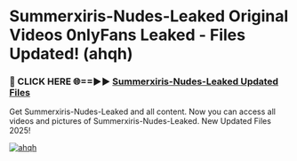 # Summerxiris-Nudes-Leaked Original Videos 0nlyFans Leaked - Files Updated! (ahqh)

<h3>🔴 CLICK HERE 🌐==►► <a href="https://tinyurl.com/4mcuefdz" rel="nofollow">Summerxiris-Nudes-Leaked Updated Files</a></h3>

Get Summerxiris-Nudes-Leaked and all content. Now you can access all videos and pictures of Summerxiris-Nudes-Leaked. New Updated Files 2025!

[![ahqh](https://i.imgur.com/StAQSOY.gif)](https://tinyurl.com/4mcuefdz)
